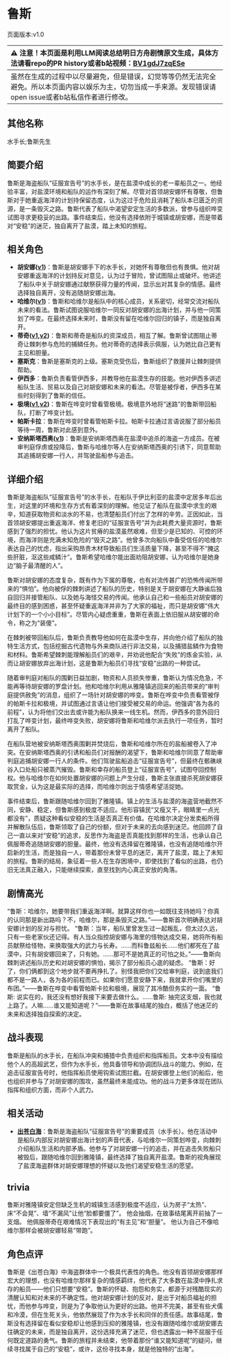 # 鲁斯
页面版本:v1.0
 

| :warning: 注意！本页面是利用LLM阅读总结明日方舟剧情原文生成，具体方法请看repo的PR history或者b站视频：[BV1gdJ7zqESe](https://www.bilibili.com/video/BV1gdJ7zqESe/)         |
|:----------------------------|
| 虽然在生成的过程中以尽量避免，但是错误，幻觉等等仍然无法完全避免。所以本页面内容以娱乐为主，切勿当成一手来源。发现错误请open issue或者b站私信作者进行修改。|



## 其他名称
水手长;鲁斯先生
## 简要介绍
鲁斯是海盗船队“征服宣告号”的水手长，是在盐漠中成长的老一辈船员之一。他经验丰富，对盐漠环境和船队的运作有深刻了解。尽管对首领胡安娜怀有尊敬，但鲁斯对于她重返海洋的计划持保留态度，认为这过于危险且消耗了船队本已匮乏的资源，是一条毁灭之路。鲁斯代表了船队中渴望安定生活的多数派，曾参与组织哗变试图寻求更稳妥的出路。事件结束后，他没有选择依附于城镇或胡安娜，而是带着对“安稳”的迷茫，独自离开了盐漠，踏上未知的旅程。
## 相关角色
-   **胡安娜([v1](extended_char_hu_an_na.md))**：鲁斯是胡安娜手下的水手长，对她怀有尊敬但也有畏惧。他对胡安娜重返海洋的计划持反对意见，认为过于冒险，曾试图阻止或破坏。他讲述了船队中关于胡安娜通过献祭获得力量的传闻，显示出对其复杂的情感。最终选择独自离开，没有追随胡安娜出海。
-   **哈维尔([v1](extended_char_ha_wei_er.md))**：鲁斯和哈维尔是船队中的核心成员，关系密切，经常交流对船队未来的看法。鲁斯试图说服哈维尔一同反对胡安娜的出海计划，并与他一同策划了哗变。在最终选择未来时，鲁斯没有留在哈维尔回归的镇子，而是独自离开。
-   **蒂奇([v1](extended_char_di_qi.md),[v2](../char_v3/extended_char_di_qi.md))**：鲁斯和蒂奇是船队的资深成员，相互了解。鲁斯曾试图阻止蒂奇让棘刺参与危险的捕鳞任务。他对蒂奇的选择表示佩服，认为她比自己更有主见和胆量。
-   **塞斯克**：鲁斯是塞斯克的上级。塞斯克受伤后，鲁斯组织了救援并让棘刺提供帮助。
-   **伊西多**：鲁斯负责看管伊西多，并教导他在盐漠生存的技能。他对伊西多讲述船队生活、贸易以及自己对胡安娜和未来的看法。尽管是被俘者，伊西多在某些时刻得到了鲁斯的信任。
-   **极境([v1](char_401_elysm.md),[v2](../char_v3/char_401_elysm.md))**：鲁斯在哗变时曾看管极境。极境意外地将“迷路”的鲁斯带回船队，打断了哗变计划。
-   **帕斯卡拉**：鲁斯在哗变时曾看管帕斯卡拉。帕斯卡拉通过言语说服了部分船员等待一周，鲁斯对此感到意外。
-   **安纳斯塔西奥([v1](extended_char_an_na_si_ta_xi_ao.md))**：鲁斯是安纳斯塔西奥在盐漠中追杀的海盗一方成员。在被审判庭俘虏或投降后，鲁斯与哈维尔等人在安纳斯塔西奥的引诱下，同意帮助其追捕胡安娜一行人，并驾驶盐船参与追击。
## 详细介绍
鲁斯是海盗船队“征服宣告号”的水手长，在船队于伊比利亚的盐漠中定居多年后出生，对这里的环境和生存方式有着深刻的理解。他见证了船队在盐漠中求生的艰辛，知道获取物资和淡水的不易，也清楚船员们付出了怎样的辛劳。正因如此，当首领胡安娜提出重返海洋、修复老旧的“征服宣告号”并为此耗费大量资源时，鲁斯感到了强烈的担忧。他认为这片贫瘠的盐漠虽然艰难，但至少是已知的、可控的环境，而海洋则是充满未知危险的“毁灭之路”。他曾多次向船队中备受信任的哈维尔表达自己的忧虑，指出采购昂贵木材导致船员们生活质量下降，甚至不得不“腌这些肝脏，沤这些咸鳞汁”。鲁斯希望哈维尔能出面劝阻胡安娜，认为哈维尔是她身边“脑子最清醒的人”。

鲁斯对胡安娜的态度复杂，既有作为下属的尊敬，也有对流传甚广的恐怖传闻所带来的“惧怕”。他向被俘的棘刺讲述了船队的历史，特别是关于胡安娜在大静谧后独自回归并接管船队、以及她与海怪交易的传闻。他承认自己和一些船员对胡安娜的最终目的感到困惑，甚至怀疑重返海洋并非为了大家的福祉，而只是胡安娜“伟大计划下的一个小小目标”。尽管内心疑虑重重，鲁斯在表面上依旧服从胡安娜的命令，称之为“装傻”。

在棘刺被带回船队后，鲁斯负责教导他如何在盐漠中生存，并向他介绍了船队的独特生活方式，包括挖掘古代遗物与外来商队进行非法交易，以及捕猎盐鳞作为食物和材料。鲁斯希望棘刺能理解船员们的艰辛，并劝说他配合“失败”的炼金实验，从而让胡安娜放弃出海计划，这是鲁斯为船员们寻找“安稳”出路的一种尝试。

随着审判庭对船队的围剿日益加剧，物资和人员损失惨重，鲁斯认为情况危急，不能再等待胡安娜的罗盘计划。他和哈维尔利用从雅隆镇逃回来的船员带来的“审判庭提供赦免”的消息，组织了一场针对胡安娜的哗变。鲁斯在哗变中负责看管被俘的帕斯卡拉和极境，并试图通过言语让他们接受被交易的命运。他强调“各为各的前程”，认为将他们交出去或许能为船队换来一线生机。然而，伊西多的意外回归打乱了哗变计划，最终哗变失败，胡安娜将鲁斯和哈维尔派去执行一项任务，暂时离开了船队。

在船队营地被安纳斯塔西奥围剿并焚烧后，鲁斯和哈维尔所在的盐船被卷入了冲突。在安纳斯塔西奥的引诱和船员们对报酬的渴望下，鲁斯和哈维尔同意了帮助审判庭追捕胡安娜一行人的条件。他们驾驶盐船追击“征服宣告号”，但最终在骸礁峡谷入口处船只被蒸汽摧毁。鲁斯和幸存的船员登上“征服宣告号”，试图夺回控制权。他与哈维尔在如何处置胡安娜的问题上产生分歧，鲁斯主张直接杀死胡安娜获取赏金，认为这是最实际的选择，而哈维尔则出于情感希望活捉她。

事件结束后，鲁斯跟随哈维尔回到了雅隆镇。镇上的生活与盐漠的海盗营地截然不同，安静、稳定，但鲁斯感到极度不适应。他形容镇民“又瘦又干，眼睛里一点光都没有”，质疑这种看似安稳的生活是否真正有价值。在哈维尔决定分发卖船所得并解散队伍后，鲁斯领取了自己的份额，但对于未来的去向感到迷茫。他回顾了自己一直以来对“安稳”的追求，反思作为海盗是否真能找到那样的生活，也承认自己佩服蒂奇追随胡安娜的胆量。最终，他没有选择留在雅隆镇，也没有追随哈维尔开启新的生活，而是独自一人，带着那份未曾平息的迷茫，离开了盐漠，踏上了未知的旅程。鲁斯的结局，象征着一些人在生存困境中，即使找到了看似的出路，也仍旧无法真正融入，只能继续探索，直至找到内心真正安放的角落。
## 剧情高光
“鲁斯：哈维尔，她要带我们重返海洋啊。就算这样你也一如既往支持她吗？你真的认同那是新出路吗？不，哈维尔，那是条毁灭之路。”——鲁斯首次明确表达对胡安娜计划的反对与担忧。
“鲁斯：当年，船队里曾发生过一起叛乱，但太过久远，只有一些老家伙还记得。有人当众指控胡安娜与海里的怪物达成交易，她将所有船员献祭给怪物，来换取强大的武力与长寿。......而科鲁兹船长......他们都死在了盐漠中，只有胡安娜回来了，只有她。......那可不是她真正的可怕之处。”——鲁斯向棘刺讲述船队历史和对胡安娜的惧怕，揭示了部分船员心底的疑虑。
“鲁斯：好了，你们俩都到这个地步就不要再挣扎了。别怪我把你们交给审判庭，说到底我们都不是一路人，各为各的前程而已。如果你们愿意安静下来，我就拿开你们嘴里的布团。”——鲁斯在哗变中看管帕斯卡拉和极境，展现了其冷酷但务实的一面。
“鲁斯: 说实在的，我还没有想好我接下来要去做什么。......鲁斯: 抽完这支烟，我也就上路了。人嘛......谁又能知道呢？”——鲁斯在故事结尾的独白，概括了他迷茫的未来和选择独自探索的决定。
## 战斗表现
鲁斯是船队的水手长，在船队冲突和捕猎中负责组织和指挥船员。文本中没有描绘他个人的高超武艺，但作为水手长，他具备领导和协调团队战斗的能力。例如，在追击征服宣告号时，他指挥船员使用钩索试图拦截。在胡安娜登上他们的船后，他也组织并参与了对胡安娜的围攻，虽然最终未能成功。他的战斗力更多体现在团队指挥和组织方面，而非个人武力。
## 相关活动
-   **[出苍白海](../stories/act39side.md)**：鲁斯是海盗船队“征服宣告号”的重要成员（水手长）。他在活动中是船队内部反对胡安娜出海计划的声音代表，与哈维尔一同策划哗变，向棘刺介绍船队生活和内部矛盾。他参与了对胡安娜一行的追击，并在追击失败船只被毁后，跟随哈维尔回到雅隆镇，最终选择了独自离开盐漠。鲁斯的视角展现了盐漠海盗群体对胡安娜理想的怀疑以及他们渴望安稳生活的愿望。
## trivia
鲁斯对雅隆镇安定但缺乏生机的城镇生活感到极度不适应，认为房子“太热”、床“不会晃”、墙“不漏风”让他“脸都要僵了”。
他会抽烟，在故事结尾离开前抽了一支烟。
他佩服蒂奇在艰难情况下表现出的“有主见”和“胆量”。
他认为自己不像哈维尔那样会被胡安娜轻易“带跑”。
## 角色点评
鲁斯是《出苍白海》中海盗群体中一个极具代表性的角色。他没有首领胡安娜那样宏大的理想，也没有哈维尔那样复杂的情感羁绊，他代表了大多数在盐漠中挣扎求存的船员——他们只想要“安稳”。鲁斯的怀疑、抱怨和务实，都源于对残酷现实的清醒认知和对未来的不确定性。他对胡安娜计划的反对，是出于对船员福祉的担忧，而他参与哗变，则是为了争取他认为更好的出路。他并不完美，甚至有些犬儒和冷漠，但在生死关头，他依然展现了作为水手长和同伴的责任感。故事结尾，鲁斯没有选择留在看似安稳却让他感到压抑的雅隆镇，也没有跟随哈维尔或胡安娜去往确定的未来，而是独自离开，这份选择充满了迷茫，但也透露出一种不屈服于任何既定道路的勇气。鲁斯的旅程并未结束，他带着那份“谁又能知道呢”的疑问，继续寻找属于自己的“安稳”，或许，这份寻找本身，就是他独特的“出海”。